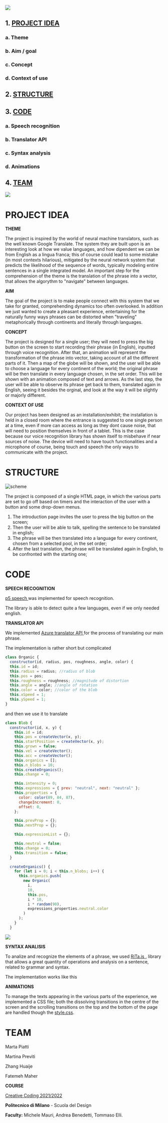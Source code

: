 ![](./assets-readme/logo.svg)

## 1. [PROJECT IDEA](#project-idea)

### a. Theme

### b. Aim / goal

### c. Concept

### d. Context of use

## 2. [STRUCTURE](#structure)

## 3. [CODE](#code)

### a. Speech recognition

### b. Translator API

### c. Syntax analysis

### d. Animations

## 4. [TEAM](#team)

![](./assets-readme/looptext.gif)

# PROJECT IDEA

**THEME**

The project is inspired by the world of neural machine translators, such as the well known Google Translate. The system they are built upon is an interesting look at how we value languages, and how dipendent we can be from English as a lingua franca; this of course could lead to some mistake (in most contexts hilarious), mitigated by the neural network system that predicts the likelihood of the sequence of words, typically modeling entire sentences in a single integrated model.
An important step for the comprehension of the theme is the translation of the phrase into a vector, that allows the algorythm to "navigate" between languages.

**AIM**

The goal of the project is to make people connect with this system that we take for granted, comprehending dynamics too often overlooked. In addition we just wanted to create a pleasant experience, entertaining for the naturally funny ways phrases can be distorted when "traveling" metaphorically through continents and literally through languages.

**CONCEPT**

The project is designed for a single user; they will need to press the big button on the screen to start recording their phrase (in English), inputted through voice recognition. After that, an animation will represent the transformation of the phrase into vector, taking account of all the different parts of it. Then a map of the globe will be shown, and the user will be able to choose a language for every continent of the world; the original phrase will be then translate in every language chosen, in the set order. This will be shown with an animation composed of text and arrows.
As the last step, the user will be able to observe its phrase get back to them, translated again in English, seeing it besides the orginal, and look at the way it will be slightly or majorly different.

**CONTEXT OF USE**

Our project has been designed as an installation/exhibit; the installation is held in a closed room where the entrance is suggested to one single person at a time, even if more can access as long as they dont cause noise, that will need to position themselves in front of a tablet. This is the case because our voice recognition library has shown itself to misbehave if near sources of noise.
The device will need to have touch functionalities and a microphone of course, being touch and speech the only ways to communicate with the project.

# STRUCTURE

![scheme](./assets-readme/schema.png)

The project is composed of a single HTML page, in which the various parts are set to go off based on timers and the interaction of the user with a button and some drop-down menus.

1. The introduction page invites the user to press the big button on the screen;
2. Then the user will be able to talk, spelling the sentence to be translated in english;
3. The phrase will be then translated into a language for every continent, chosen from a selected pool, in the set order;
4. After the last translation, the phrase will be translated again in English, to be confronted with the starting one;

# CODE

**SPEECH RECOGNITION**

[p5 speech ](https://idmnyu.github.io/p5.js-speech/) was implemented for speech recognition.

The library is able to detect quite a few languages, even if we only needed english.

**TRANSLATOR API**

We implemented [Azure translator API ](https://azure.microsoft.com/it-it/products/cognitive-services/translator) for the process of translating our main phrase.

The implementation is rather short but complicated

```JavaScript
class Organic {
  constructor(id, radius, pos, roughness, angle, color) {
  this.id = id;
  this.radius = radius; //radius of blob
  this.pos = pos;
  this.roughness = roughness; //magnitude of distortion
  this.angle = angle; //angle of rotation
  this.color = color; //color of the blob
  this.xSpeed = 1;
  this.ySpeed = 1;
}
```

and then we use it to translate

```JavaScript
class Blob {
  constructor(id, x, y) {
    this.id = id;
    this.pos = createVector(x, y);
    this.startPosition = createVector(x, y);
    this.grown = false;
    this.vel = createVector();
    this.acc = createVector();
    this.organics = [];
    this.n_blobs = 10;
    this.createOrganics();
    this.change = 0;

    this.intensity = 0;
    this.expressions = { prev: "neutral", next: "neutral" };
    this.properties = {
      color: color(89, 84, 87),
      changeIncrement: 0,
      offset: 0,
    };

    this.prevProp = {};
    this.nextProp = {};

    this.expressionList = {};

    this.neutral = false;
    this.change = 0;
    this.transition = false;
  }

  createOrganics() {
    for (let i = 0; i < this.n_blobs; i++) {
      this.organics.push(
        new Organic(
          i,
          10,
          this.pos,
          i * 10,
          i * random(90),
          expressions_properties.neutral.color
        )
      );
    }
  }
```

![](./assets-readme/blob_avvicinano.gif)

**SYNTAX ANALISIS**

To analize and recognize the elements of a phrase, we used [RiTa.js ](https://github.com/dhowe/ritajs), library that allows a great quantity of operations and analysis on a sentence, related to grammar and syntax.

The implementation works like this

**ANIMATIONS**

To manage the texts appearing in the various parts of the experience, we implemented a CSS file; both the dissolving transitions in the centre of the screen and the scrolling transitions on the top and the bottom of the page are handled though the [style.css](./public/style.css).

# TEAM

Marta Piatti

Martina Previti

Zhang Huaije

Fatemeh Maher


**COURSE**

[Creative Coding 2021/2022](https://drawwithcode.github.io/2020/)

**Politecnico di Milano** - Scuola del Design

**Faculty:** Michele Mauri, Andrea Benedetti, Tommaso Elli.

